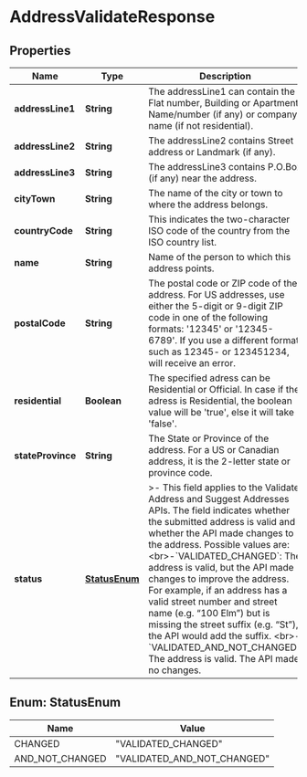 

# AddressValidateResponse


## Properties

| Name | Type | Description | Notes |
|------------ | ------------- | ------------- | -------------|
|**addressLine1** | **String** | The addressLine1 can contain the Flat number, Building or Apartment Name/number (if any) or company name (if not residential). |  [optional] |
|**addressLine2** | **String** | The addressLine2 contains Street address or Landmark (if any). |  [optional] |
|**addressLine3** | **String** | The addressLine3 contains P.O.Box (if any) near the address. |  [optional] |
|**cityTown** | **String** | The name of the city or town to where the address belongs. |  [optional] |
|**countryCode** | **String** | This indicates the two-character ISO code of the country from the ISO country list. |  [optional] |
|**name** | **String** | Name of the person to which this address points. |  [optional] |
|**postalCode** | **String** | The postal code or ZIP code of the address. For US addresses, use either the 5-digit or 9-digit ZIP code in one of the following formats: &#39;12345&#39; or &#39;12345-6789&#39;. If you use a different format, such as 12345- or 123451234, will receive an error. |  [optional] |
|**residential** | **Boolean** | The specified adress can be Residential or Official. In case if the adress is Residential, the boolean value will be &#39;true&#39;, else it will take &#39;false&#39;. |  [optional] |
|**stateProvince** | **String** | The State or Province of the address. For a US or Canadian address, it is the 2-letter state or province code.  |  [optional] |
|**status** | [**StatusEnum**](#StatusEnum) | &gt;- This field applies to the Validate Address and Suggest Addresses APIs. The field indicates whether the submitted address is valid and whether the API made changes to the address. Possible values are: &lt;br&gt;-&#x60;VALIDATED_CHANGED&#x60;: The address is valid, but the API made changes to improve the address. For example, if an address has a valid street number and street name (e.g. “100 Elm”) but is missing the street suffix (e.g. “St”), the API would add the suffix. &lt;br&gt;-&#x60;VALIDATED_AND_NOT_CHANGED&#x60;: The address is valid. The API made no changes. |  [optional] |



## Enum: StatusEnum

| Name | Value |
|---- | -----|
| CHANGED | &quot;VALIDATED_CHANGED&quot; |
| AND_NOT_CHANGED | &quot;VALIDATED_AND_NOT_CHANGED&quot; |



